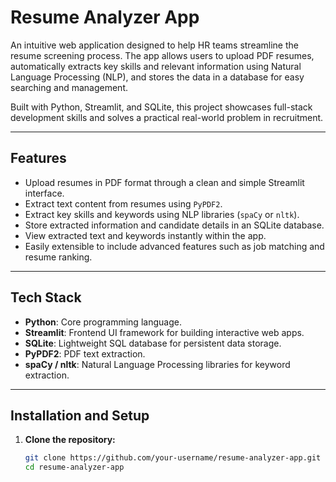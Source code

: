 # Resume Analyzer App

An intuitive web application designed to help HR teams streamline the resume screening process. The app allows users to upload PDF resumes, automatically extracts key skills and relevant information using Natural Language Processing (NLP), and stores the data in a database for easy searching and management.

Built with Python, Streamlit, and SQLite, this project showcases full-stack development skills and solves a practical real-world problem in recruitment.

---

## Features

- Upload resumes in PDF format through a clean and simple Streamlit interface.
- Extract text content from resumes using `PyPDF2`.
- Extract key skills and keywords using NLP libraries (`spaCy` or `nltk`).
- Store extracted information and candidate details in an SQLite database.
- View extracted text and keywords instantly within the app.
- Easily extensible to include advanced features such as job matching and resume ranking.

---

## Tech Stack

- **Python**: Core programming language.
- **Streamlit**: Frontend UI framework for building interactive web apps.
- **SQLite**: Lightweight SQL database for persistent data storage.
- **PyPDF2**: PDF text extraction.
- **spaCy / nltk**: Natural Language Processing libraries for keyword extraction.

---

## Installation and Setup

1. **Clone the repository:**

   ```bash
   git clone https://github.com/your-username/resume-analyzer-app.git
   cd resume-analyzer-app
